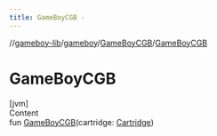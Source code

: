 ```yaml
---
title: GameBoyCGB -
---
```

//[gameboy-lib](../../index.md)/[gameboy](../index.md)/[GameBoyCGB](index.md)/[GameBoyCGB](-game-boy-c-g-b.md)



# GameBoyCGB  
[jvm]  
Content  
fun [GameBoyCGB](-game-boy-c-g-b.md)(cartridge: [Cartridge](../../gameboy.memory.cartridge/-cartridge/index.md))  



